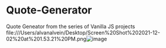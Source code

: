 # Quote-Generator
Quote Geneator from the series of Vanilla JS projects
file:///Users/alvanalvein/Desktop/Screen%20Shot%202021-12-02%20at%201.53.21%20PM.png![image](https://user-images.githubusercontent.com/59052268/144408737-992ba5b1-34a5-4bb9-a9f6-a6117797a6e4.png)
